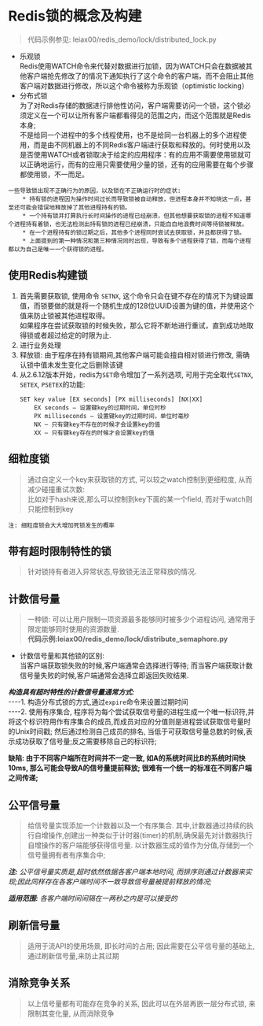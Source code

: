 # Redis锁的概念及构建
> 代码示例参见: leiax00/redis_demo/lock/distributed_lock.py
* 乐观锁<br/>
  Redis使用WATCH命令来代替对数据进行加锁，因为WATCH只会在数据被其他客户端抢先修改了的情况下通知执行了这个命令的客户端，而不会阻止其他客户端对数据进行修改，所以这个命令被称为乐观锁（optimistic
  locking）
* 分布式锁<br/>
  为了对Redis存储的数据进行排他性访问，客户端需要访问一个锁，这个锁必须定义在一个可以让所有客户端都看得见的范围之内，而这个范围就是Redis本身;<br/>
  不是给同一个进程中的多个线程使用，也不是给同一台机器上的多个进程使用，而是由不同机器上的不同Redis客户端进行获取和释放的。何时使用以及是否使用WATCH或者锁取决于给定的应用程序：有的应用不需要使用锁就可以正确地运行，而有的应用只需要使用少量的锁，还有的应用需要在每个步骤都使用锁，不一而足。
```
一些导致锁出现不正确行为的原因，以及锁在不正确运行时的症状:
    * 持有锁的进程因为操作时间过长而导致锁被自动释放，但进程本身并不知晓这一点，甚至还可能会错误地释放掉了其他进程持有的锁。
    * 一个持有锁并打算执行长时间操作的进程已经崩溃，但其他想要获取锁的进程不知道哪个进程持有着锁，也无法检测出持有锁的进程已经崩溃，只能白白地浪费时间等待锁被释放。
    * 在一个进程持有的锁过期之后，其他多个进程同时尝试去获取锁，并且都获得了锁。
    * 上面提到的第一种情况和第三种情况同时出现，导致有多个进程获得了锁，而每个进程都以为自己是唯一一个获得锁的进程。
```
## 使用Redis构建锁
1. 首先需要获取锁, 使用命令 `SETNX`, 
   这个命令只会在键不存在的情况下为键设置值，而锁要做的就是将一个随机生成的128位UUID设置为键的值，并使用这个值来防止锁被其他进程取得。
   <br/>如果程序在尝试获取锁的时候失败，那么它将不断地进行重试，直到成功地取得锁或者超过给定的时限为止.
2. 进行业务处理
3. 释放锁: 由于程序在持有锁期间,其他客户端可能会擅自相对锁进行修改,
   需确认锁中值未发生变化之后删除该键 <br/>
4. 从2.6.12版本开始，redis为`SET`命令增加了一系列选项, 可用于完全取代`SETNX`,
   `SETEX`, `PSETEX`的功能:
    ```
    SET key value [EX seconds] [PX milliseconds] [NX|XX]
        EX seconds – 设置键key的过期时间，单位时秒
        PX milliseconds – 设置键key的过期时间，单位时毫秒
        NX – 只有键key不存在的时候才会设置key的值
        XX – 只有键key存在的时候才会设置key的值
    ```
   
## 细粒度锁
> 通过自定义一个key来获取锁的方式, 可以较之watch控制到更细粒度,
> 从而减少碰撞重试次数:<br/>
> 比如对于hash来说,那么可以控制到key下面的某一个field,
> 而对于watch则只能控制到key
 
 `注: 细粒度锁会大大增加死锁发生的概率`

## 带有超时限制特性的锁
> 针对锁持有者进入异常状态,导致锁无法正常释放的情况.

## 计数信号量
> 一种锁: 可以让用户限制一项资源最多能够同时被多少个进程访问,
> 通常用于限定能够同时使用的资源数量. <br/> **代码示例:leiax00/redis_demo/lock/distribute_semaphore.py**
* 计数信号量和其他锁的区别:<br/>
  当客户端获取锁失败的时候,客户端通常会选择进行等待;
  而当客户端获取计数信号量失败的时候,客户端通常会选择立即返回失败结果.
  
***构造具有超时特性的计数信号量通常方式:*** <br/> ----1.
构造分布式锁的方式,通过`expire`命令来设置过期时间<br/> ----2. 使用有序集合,
程序将为每个尝试获取信号量的进程生成一个唯一标识符,并将这个标识符用作有序集合的成员,而成员对应的分值则是进程尝试获取信号量时的Unix时间戳;
然后通过检测自己成员的排名,
当低于可获取信号量总数的时候,表示成功获取了信号量;反之需要移除自己的标识符;

**缺陷: 由于不同客户端所在时间并不一定一致, 如A的系统时间比B的系统时间快10ms,
那么可能会导致A的信号量提前释放; 很难有一个统一的标准在不同客户端之间传递;** 

## 公平信号量
> 给信号量实现添加一个计数器以及一个有序集合.
> 其中,计数器通过持续的执行自增操作,创建出一种类似于计时器(timer)的机制,确保最先对计数器执行自增操作的客户端能够获得信号量.
> 以计数器生成的值作为分值,存储到一个信号量拥有者有序集合中;

***注:*** *公平信号量实质是,超时依然依据各客户端本地时间,
而排序则通过计数器来实现;因此同样存在各客户端时间不一致导致信号量被提前释放的情况;*

***适用范围:*** *各客户端时间间隔在一两秒之内是可以接受的*

## 刷新信号量
> 适用于流API的使用场景, 即长时间的占用; 因此需要在公平信号量的基础上,
> 通过刷新信号量,来防止其过期

## 消除竞争关系
> 以上信号量都有可能存在竞争的关系, 因此可以在外层再嵌一层分布式锁,
> 来限制其变化量, 从而消除竞争
